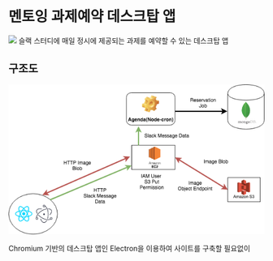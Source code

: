 # 멘토잉 과제예약 데스크탑 앱

![](bot.gif)
슬랙 스터디에 매일 정시에 제공되는 과제를 예약할 수 있는 데스크탑 앱


## 구조도
![](Diagram.png)

Chromium 기반의 데스크탑 앱인 Electron을 이용하여 사이트를 구축할 필요없이 

